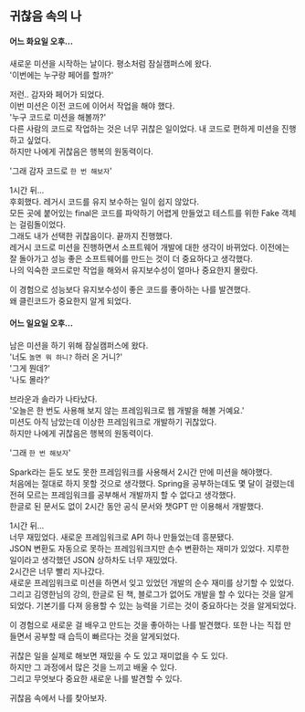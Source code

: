 ## 귀찮음 속의 나

#### 어느 화요일 오후...
새로운 미션을 시작하는 날이다.
평소처럼 잠실캠퍼스에 왔다.<br> '이번에는 누구랑 페어를 할까?'

저런.. 감자와 페어가 되었다.<br>
이번 미션은 이전 코드에 이어서 작업을 해야 했다.<br>
'누구 코드로 미션을 해볼까?'<br> 
다른 사람의 코드로 작업하는 것은 너무 귀찮은 일이었다. 내 코드로 편하게 미션을 진행하고 싶었다.<br>
하지만 나에게 귀찮음은 행복의 원동력이다.

'그래 감자 코드로 `한 번 해보자`'

1시간 뒤...<br> 
후회했다. 레거시 코드를 유지 보수하는 일이 쉽지 않았다.<br> 
모든 곳에 붙어있는 final은 코드를 파악하기 어렵게 만들었고 테스트를 위한 Fake 객체는 걸림돌이었다.<br>
그래도 내가 선택한 귀찮음이다. 끝까지 진행했다.<br> 
레거시 코드로 미션을 진행하면서 소프트웨어 개발에 대한 생각이 바뀌었다.
이전에는 잘 돌아가고 성능 좋은 소프트웨어를 만드는 것이 더 중요하다고 생각했다.<br>
나의 익숙한 코드로만 작업을 해와서 유지보수성이 얼마나 중요한지 몰랐다.

이 경험으로 성능보다 유지보수성이 좋은 코드를 좋아하는 나를 발견했다.<br>
왜 클린코드가 중요한지 알게 되었다.

#### 어느 일요일 오후...
남은 미션을 하기 위해 잠실캠퍼스에 왔다.<br>
'너도 `놀면 뭐 하니?` 하러 온 거니?'<br>
'그게 뭔데?'<br>
'나도 몰라?'

브라운과 솔라가 나타났다.<br>
'오늘은 한 번도 사용해 보지 않는 프레임워크로 웹 개발을 해볼 거예요.'<br>
미션도 아직 남았는데 이상한 프레임워크로 개발하기 귀찮았다.<br>
하지만 나에게 귀찮음은 행복의 원동력이다.

'그래 `한 번 해보자`'

Spark라는 듣도 보도 못한 프레임워크를 사용해서 2시간 만에 미션을 해야했다.<br>
처음에는 절대로 하지 못할 것으로 생각했다. 
Spring을 공부하는데도 몇 달이 걸렸는데 전혀 모르는 프레임워크를 공부해서 개발까지 할 수 없다고 생각했다.<br>
한글로 된 문서도 없이 2시간 동안 공식 문서와 챗GPT 만 이용해서 개발했다.

1시간 뒤...<br>
너무 재밌었다. 새로운 프레임워크로 API 하나 만들었는데 흥분됐다.<br>
JSON 변환도 자동으로 못하는 프레임워크지만 손수 변환하는 재미가 있었다.
지루한 일이라고 생각했던 JSON 상하차도 너무 재밌었다.<br>
2시간은 너무 빨리 지나갔다.<br>
새로운 프레임워크로 미션을 하면서 잊고 있었던 개발의 순수 재미를 상기할 수 있었다.
그리고 김영한님의 강의, 한글로 된 책, 블로그가 없어도 개발을 할 수 있다는 것을 알게되었다.
기본기를 다져 응용할 수 있는 능력을 기르는 것이 중요하다는 것을 알게되었다.

이 경험으로 새로운 걸 배우고 만드는 것을 좋아하는 나를 발견했다.
또한 나는 직접 만들면서 공부할 때 습득이 빠르다는 것을 알게되었다.

귀찮은 일을 실제로 해보면 재밌을 수 도 있고 재미없을 수 도 있다.<br>
하지만 그 과정에서 많은 것을 느끼고 배울 수 있다.<br>
그리고 무엇보다 중요한 새로운 나를 발견할 수 있다.

귀찮음 속에서 나를 찾아보자.
